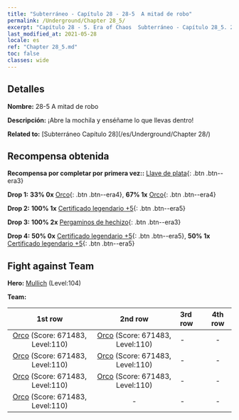 ```yaml
---
title: "Subterráneo - Capítulo 28 - 28-5  A mitad de robo"
permalink: /Underground/Chapter 28_5/
excerpt: "Capítulo 28 - 5. Era of Chaos  Subterráneo - Capítulo 28_5. 28-5  A mitad de robo"
last_modified_at: 2021-05-28
locale: es
ref: "Chapter 28_5.md"
toc: false
classes: wide
---
```


## Detalles

 **Nombre:** 28-5  A mitad de robo

 **Descripción:**       ¡Abre la mochila y enséñame lo que llevas dentro!

 **Related to:** [Subterráneo Capítulo 28](/es/Underground/Chapter 28/)

## Recompensa obtenida

 **Recompensa por completar por primera vez::** [Llave de plata](/ItemsES/con_693/){: .btn .btn--era3}

 **Drop 1:** **33% 0x** [Orco](/ItemsES/unt_219/){: .btn .btn--era4}, **67% 1x** [Orco](/ItemsES/unt_219/){: .btn .btn--era4}

 **Drop 2:** **100% 1x** [Certificado legendario +5](/ItemsES/mat_102/){: .btn .btn--era5}

 **Drop 3:** **100% 2x** [Pergaminos de hechizo](/ItemsES/con_694/){: .btn .btn--era3}

 **Drop 4:** **50% 0x** [Certificado legendario +5](/ItemsES/mat_102/){: .btn .btn--era5}, **50% 1x** [Certificado legendario +5](/ItemsES/mat_102/){: .btn .btn--era5}


## Fight against Team
 **Hero:** [Mullich](/es/heroes/Mullich/) (Level:104)

 **Team:**


  | 1st row | 2nd row | 3rd row | 4th row |
  |:----:|:----:|:----|:----:|
  | [Orco](/es/units/Orc/) (Score: 671483, Level:110)  | [Orco](/es/units/Orc/) (Score: 671483, Level:110)  | - | - |
  | [Orco](/es/units/Orc/) (Score: 671483, Level:110)  | [Orco](/es/units/Orc/) (Score: 671483, Level:110)  | - | - |
  | [Orco](/es/units/Orc/) (Score: 671483, Level:110)  | [Orco](/es/units/Orc/) (Score: 671483, Level:110)  | - | - |
  | [Orco](/es/units/Orc/) (Score: 671483, Level:110)  | - | - | - |



